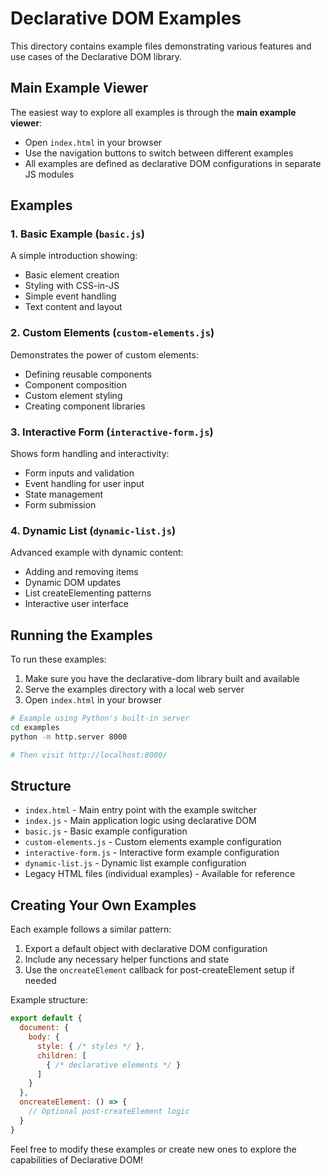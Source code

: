 # Declarative DOM Examples

This directory contains example files demonstrating various features and use cases of the Declarative DOM library.

## Main Example Viewer

The easiest way to explore all examples is through the **main example viewer**:

- Open `index.html` in your browser
- Use the navigation buttons to switch between different examples
- All examples are defined as declarative DOM configurations in separate JS modules

## Examples

### 1. Basic Example (`basic.js`)
A simple introduction showing:
- Basic element creation
- Styling with CSS-in-JS
- Simple event handling
- Text content and layout

### 2. Custom Elements (`custom-elements.js`)
Demonstrates the power of custom elements:
- Defining reusable components
- Component composition
- Custom element styling
- Creating component libraries

### 3. Interactive Form (`interactive-form.js`)
Shows form handling and interactivity:
- Form inputs and validation
- Event handling for user input
- State management
- Form submission

### 4. Dynamic List (`dynamic-list.js`)
Advanced example with dynamic content:
- Adding and removing items
- Dynamic DOM updates
- List createElementing patterns
- Interactive user interface

## Running the Examples

To run these examples:

1. Make sure you have the declarative-dom library built and available
2. Serve the examples directory with a local web server
3. Open `index.html` in your browser

```bash
# Example using Python's built-in server
cd examples
python -m http.server 8000

# Then visit http://localhost:8000/
```

## Structure

- `index.html` - Main entry point with the example switcher
- `index.js` - Main application logic using declarative DOM
- `basic.js` - Basic example configuration
- `custom-elements.js` - Custom elements example configuration
- `interactive-form.js` - Interactive form example configuration  
- `dynamic-list.js` - Dynamic list example configuration
- Legacy HTML files (individual examples) - Available for reference

## Creating Your Own Examples

Each example follows a similar pattern:
1. Export a default object with declarative DOM configuration
2. Include any necessary helper functions and state
3. Use the `oncreateElement` callback for post-createElement setup if needed

Example structure:
```js
export default {
  document: {
    body: {
      style: { /* styles */ },
      children: [
        { /* declarative elements */ }
      ]
    }
  },
  oncreateElement: () => {
    // Optional post-createElement logic
  }
}
```

Feel free to modify these examples or create new ones to explore the capabilities of Declarative DOM!